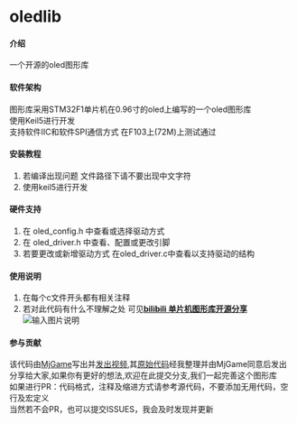 # oledlib

#### 介绍
一个开源的oled图形库

#### 软件架构
图形库采用STM32F1单片机在0.96寸的oled上编写的一个oled图形库  
使用Keil5进行开发  
支持软件IIC和软件SPI通信方式
在F103上(72M)上测试通过  

#### 安装教程

1.  若编译出现问题 文件路径下请不要出现中文字符
2.  使用keil5进行开发

#### 硬件支持
1.  在 oled_config.h 中查看或选择驱动方式  
2.  在 oled_driver.h 中查看、配置或更改引脚  
3.  若要更改或新增驱动方式 在oled_driver.c中查看以支持驱动的结构  

#### 使用说明

1.  在每个c文件开头都有相关注释
2.  若对此代码有什么不理解之处 可见[**bilibili 单片机图形库开源分享**](https://www.bilibili.com/video/BV1EC4y1872W "bilibili 单片机图形库开源分享")  
    ![输入图片说明](https://i1.hdslb.com/bfs/archive/eb3319e3afae3c2f835974e244b7971e1338aa4e.jpg@160w_100h_100Q_1c.webp "在这里输入图片标题")

#### 参与贡献

该代码由[MjGame](https://space.bilibili.com/38673747)写出并[发出视频](https://www.bilibili.com/video/BV1MV411o7P5),其[原始代码](https://github.com/hello-myj/stm32_oled)经我整理并由MjGame同意后发出分享给大家,如果你有更好的想法,欢迎在此提交分支,我们一起完善这个图形库  
如果进行PR：代码格式，注释及缩进方式请参考源代码，不要添加无用代码，空行及宏定义  
当然若不会PR，也可以提交ISSUES，我会及时发现并更新 


